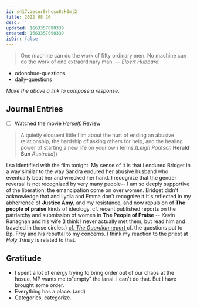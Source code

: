 ```yaml
---
id: s417vzecor0rhcsu8zk0mj2
title: 2022 08 26
desc: ''
updated: 1663357090339
created: 1663357090339
isDir: false
---
```

> One machine can do the work of fifty ordinary men. No machine can do the work of one extraordinary man.
> — <cite>Elbert Hubbard</cite>
- odonohue-questions
- daily-questions

*Make the above a link to compose a response.*
## Journal Entries
- [ ]  Watched the movie *Herself.* [Review](https://www.rottentomatoes.com/m/herself/reviews?intcmp=rt-what-to-know_read-critics-reviews) 
> A quietly eloquent little film about the hurt of ending an abusive relationship, the hardship of asking others for help, and the healing power of starting a new life on your own terms.(*Leigh Paatsch* **Herald Sun** *Australia*))

I so identified with the film tonight. My sense of it is that i endured Bridget in a way similar to the way Sandra endured her abusive husband who eventually beat her and wrecked her hand. I recognize that the gender reversal is not recognized by very many people--
I am so deeply supportive of the liberation, the emancipation come on over women. Bridget didn't acknowledge that and Lydia and Emma don't recognize it.It's reflected in my abhorrence of **Justice Amy**, and my resistance, and now repulsion of **The people of praise** kinds of ideology. cf. recent published reports on the patriarchy and submission of women in **The People of Praise** -- Kevin Ranaghan and his wife (I think I never actually met them, but read him and traveled in those circles.) [cf. *The Guardian* report ](https://www.theguardian.com/us-news/2022/aug/26/amy-coney-barrett-faith-group-people-of-praise) cf. the questions put to Bp. Frey and his rebuttal to my concerns. I think my reaction to the priest at *Holy Trinity* is related to that.

## Gratitude
- I spent a lot of energy trying to bring order out of our chaos at the hosue. MP wants me to"empty" the lanai. I can't do that. But I have brought some order. 
- Everything has a place. (and)
- Categories, categorize.


